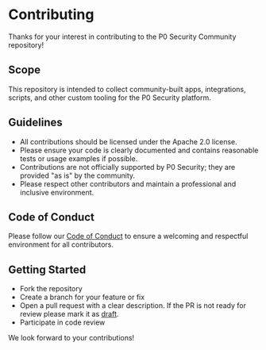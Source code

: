# Contributing

Thanks for your interest in contributing to the P0 Security Community repository!

## Scope

This repository is intended to collect community-built apps, integrations, scripts, and other custom tooling for the P0 Security platform.

## Guidelines

- All contributions should be licensed under the Apache 2.0 license.
- Please ensure your code is clearly documented and contains reasonable tests or usage examples if possible.
- Contributions are not officially supported by P0 Security; they are provided "as is" by the community.
- Please respect other contributors and maintain a professional and inclusive environment.

## Code of Conduct

Please follow our [Code of Conduct](CODE_OF_CONDUCT.md) to ensure a welcoming and respectful environment for all contributors.

## Getting Started

- Fork the repository
- Create a branch for your feature or fix
- Open a pull request with a clear description. If the PR is not ready for review please mark it as [draft](https://docs.github.com/en/pull-requests/collaborating-with-pull-requests/proposing-changes-to-your-work-with-pull-requests/about-pull-requests#draft-pull-requests).
- Participate in code review

We look forward to your contributions!
